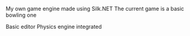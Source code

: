 My own game engine made using Silk.NET
The current game is a basic bowling one

Basic editor
Physics engine integrated
